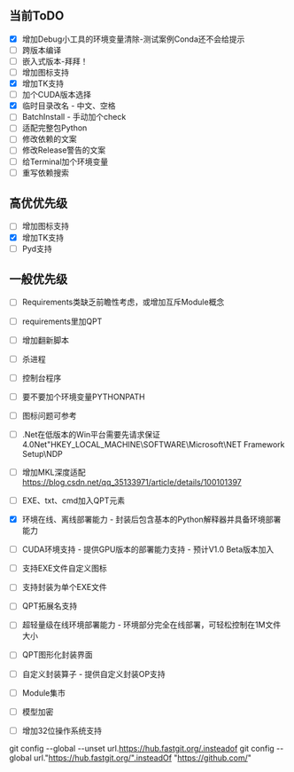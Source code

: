 ## 当前ToDO
- [x] 增加Debug小工具的环境变量清除-测试案例Conda还不会给提示
- [ ] 跨版本编译
- [ ] 嵌入式版本-拜拜！
- [ ] 增加图标支持
- [x] 增加TK支持
- [ ] 加个CUDA版本选择
- [x] 临时目录改名 - 中文、空格
- [ ] BatchInstall - 手动加个check
- [ ] 适配完整包Python
- [ ] 修改依赖的文案
- [ ] 修改Release警告的文案
- [ ] 给Terminal加个环境变量
- [ ] 重写依赖搜索

## 高优优先级
- [ ] 增加图标支持
- [x] 增加TK支持
- [ ] Pyd支持

## 一般优先级
- [ ] Requirements类缺乏前瞻性考虑，或增加互斥Module概念
- [ ] requirements里加QPT
- [ ] 增加翻新脚本
- [ ] 杀进程
- [ ] 控制台程序
- [ ] 要不要加个环境变量PYTHONPATH
- [ ] 图标问题可参考
- [ ] .Net在低版本的Win平台需要先请求保证4.0Net"HKEY_LOCAL_MACHINE\SOFTWARE\Microsoft\NET Framework Setup\NDP
- [ ] 增加MKL深度适配 https://blog.csdn.net/qq_35133971/article/details/100101397
- [ ] EXE、txt、cmd加入QPT元素

- [x] 环境在线、离线部署能力 - 封装后包含基本的Python解释器并具备环境部署能力
- [ ] CUDA环境支持 - 提供GPU版本的部署能力支持 - 预计V1.0 Beta版本加入
- [ ] 支持EXE文件自定义图标
- [ ] 支持封装为单个EXE文件
- [ ] QPT拓展名支持
- [ ] 超轻量级在线环境部署能力 - 环境部分完全在线部署，可轻松控制在1M文件大小
- [ ] QPT图形化封装界面
- [ ] 自定义封装算子 - 提供自定义封装OP支持
- [ ] Module集市
- [ ] 模型加密
- [ ] 增加32位操作系统支持

git config --global --unset url.https://hub.fastgit.org/.insteadof
git config --global url."https://hub.fastgit.org/".insteadOf "https://github.com/"